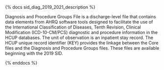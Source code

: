 {% docs sid_diag_2019_2021_description %}

Diagnosis and Procedure Groups File is a discharge-level file that contains data elements from AHRQ software tools designed to facilitate the use of the International Classification of Diseases, Tenth Revision, Clinical Modification (ICD-10-CM/PCS) diagnostic and procedure information in the HCUP databases. The unit of observation is an inpatient stay record. The HCUP unique record identifier (KEY) provides the linkage between the Core files and the Diagnosis and Procedure Groups files. These files are available beginning with the 2019 SID.

{% enddocs %}

